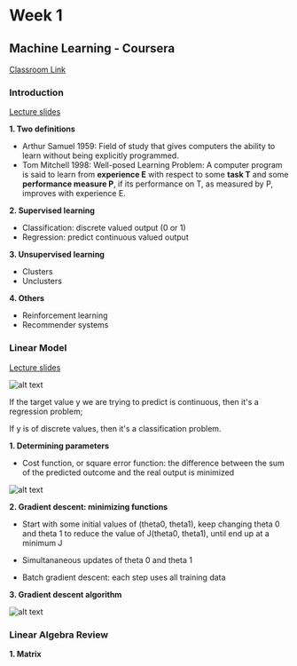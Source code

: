 # Week 1
## Machine Learning - Coursera 
[Classroom Link](https://www.coursera.org/learn/machine-learning/home/welcome)
### Introduction
[Lecture slides](https://d18ky98rnyall9.cloudfront.net/_974fa7509d583eabb592839f9716fe25_Lecture1.pdf?Expires=1601683200&Signature=jdlQS9QmiQ9Zffbje~qneQnVf79WF0-a4IOS22D0a1ivSQ2BthZaNSkAowYDkR47Hz-L1J1r8QYzACRBDnhA5dy1hokPhdrCmBK5qroykV5O8z2ZVbNapDIC1kQw4SdG0quPTJuTqiKH5KsXmtiFjHbVoDaCRHYEpW29zSK9kHs_&Key-Pair-Id=APKAJLTNE6QMUY6HBC5A)

**1. Two definitions**
  * Arthur Samuel 1959:  Field of study that gives computers the ability to learn without being explicitly programmed. 
  * Tom Mitchell 1998: Well-posed Learning Problem: A computer program is said to learn from **experience E** with respect to some **task T** and some **performance measure P**, if its performance on T, as measured by P, improves with experience E. 
  
**2. Supervised learning**
  * Classification: discrete valued output (0 or 1)
  * Regression: predict continuous valued output 
  
**3. Unsupervised learning**
  * Clusters
  * Unclusters
  
**4. Others**
  * Reinforcement learning 
  * Recommender systems
  
### Linear Model 
[Lecture slides](https://d18ky98rnyall9.cloudfront.net/_ec21cea314b2ac7d9e627706501b5baa_Lecture2.pdf?Expires=1601683200&Signature=YC3kVU2q9f9IoHW1jiu9t-SljWNY-nzV8FxWfCiVjICnFVOVsLiWABRcmOY2oqUX6xrS3NGRdRranjr~ecpGhwMKKdb7kibzDuUv8UzhLS4BRzbSEQykWwLUwhg7CqHsqMhUCqmbk4OxxQRwluKG3PaabO7q3Puxc7YzE9URWE4_&Key-Pair-Id=APKAJLTNE6QMUY6HBC5A)

![alt text](https://d3c33hcgiwev3.cloudfront.net/imageAssetProxy.v1/H6qTdZmYEeaagxL7xdFKxA_2f0f671110e8f7446bb2b5b2f75a8874_Screenshot-2016-10-23-20.14.58.png?expiry=1601683200000&hmac=d_h2MUmv5OBq4mnDBRZsxmRO7Tq8XLYdfYe3O0AbS4E)

If the target value y we are trying to predict is continuous, then it's a regression problem;

If y is of discrete values, then it's a classification problem. 

**1. Determining parameters**
 * Cost function, or square error function: the difference between the sum of the predicted outcome and the real output is minimized 
 
 ![alt text](https://d3c33hcgiwev3.cloudfront.net/imageAssetProxy.v1/R2YF5Lj3EeajLxLfjQiSjg_110c901f58043f995a35b31431935290_Screen-Shot-2016-12-02-at-5.23.31-PM.png?expiry=1601683200000&hmac=53dl4kVhs0vbs39XGzOiZ5ZmBEgS79ZjGcJrMfCFZtY)
 
**2. Gradient descent: minimizing functions**

 * Start with some initial values of (theta0, theta1), keep changing theta 0 and theta 1 to reduce the value of J(theta0, theta1), until end up at a minimum J

 * Simultananeous updates of theta 0 and theta 1

 * Batch gradient descent: each step uses all training data

**3. Gradient descent algorithm** 

![alt text](https://2.bp.blogspot.com/-AdV-O-MoZHE/TtLibFTaf9I/AAAAAAAAAVM/aOxUGP7zl98/s1600/gradient+descent+algorithm+OLS.png)

### Linear Algebra Review

**1. Matrix**
